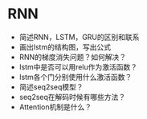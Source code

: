 # RNN
- 简述RNN，LSTM，GRU的区别和联系
- 画出lstm的结构图，写出公式
- RNN的梯度消失问题？如何解决？
- lstm中是否可以用relu作为激活函数？
- lstm各个门分别使用什么激活函数？
- 简述seq2seq模型？
- seq2seq在解码时候有哪些方法？
- Attention机制是什么？

